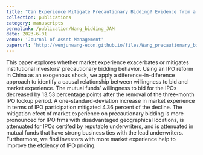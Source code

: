 ```yaml
---
title: "Can Experience Mitigate Precautionary Bidding? Evidence from a Quasi‑experiment at an IPO Auction"
collection: publications
category: manuscripts
permalink: /publication/Wang_bidding_JAM
date: 2023-6-01
venue: 'Journal of Asset Management'
paperurl: 'http://wenjunwang-econ.github.io/files/Wang_precautionary_bidding_Journal_of_Asset_Management_2022.pdf'
---
```


This paper explores whether market experience exacerbates or mitigates institutional investors’ precautionary bidding behavior. Using an IPO reform in China as an exogenous shock, we apply a diference-in-diference approach to identify a causal relationship between willingness to bid and market experience. The mutual funds’ willingness to bid for the IPOs decreased by 13.53 percentage points after the removal of the three-month IPO lockup period. A one-standard-deviation increase in market experience in terms of IPO participation mitigated 4.36 percent of the decline. The mitigation efect of market experience on precautionary bidding is more pronounced for IPO frms with disadvantaged geographical locations, is attenuated for IPOs certifed by reputable underwriters, and is attenuated in mutual funds that have strong business ties with the lead underwriters. Furthermore, we find investors with more market experience help to improve the efciency of IPO pricing.
